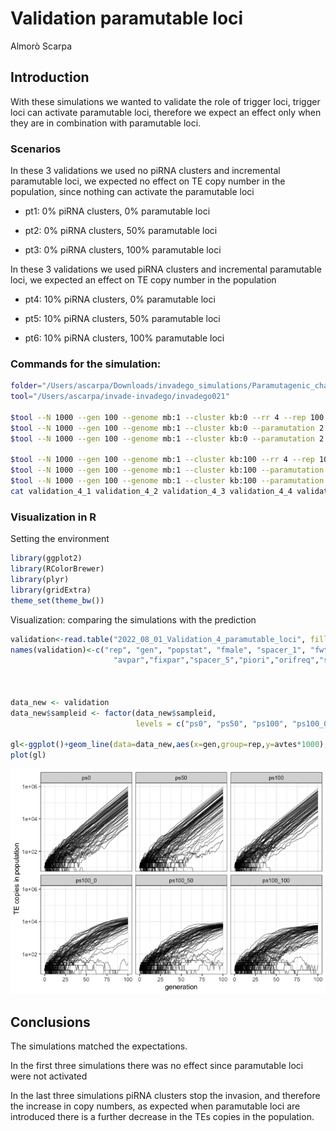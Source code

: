 Validation paramutable loci
================
Almorò Scarpa

## Introduction

With these simulations we wanted to validate the role of trigger loci,
trigger loci can activate paramutable loci, therefore we expect an
effect only when they are in combination with paramutable loci.

### Scenarios

In these 3 validations we used no piRNA clusters and incremental
paramutable loci, we expected no effect on TE copy number in the
population, since nothing can activate the paramutable loci

-   pt1: 0% piRNA clusters, 0% paramutable loci

-   pt2: 0% piRNA clusters, 50% paramutable loci

-   pt3: 0% piRNA clusters, 100% paramutable loci

In these 3 validations we used piRNA clusters and incremental
paramutable loci, we expected an effect on TE copy number in the
population

-   pt4: 10% piRNA clusters, 0% paramutable loci

-   pt5: 10% piRNA clusters, 50% paramutable loci

-   pt6: 10% piRNA clusters, 100% paramutable loci

### Commands for the simulation:

``` bash
folder="/Users/ascarpa/Downloads/invadego_simulations/Paramutagenic_chain_reaction/Validation"
tool="/Users/ascarpa/invade-invadego/invadego021"

$tool --N 1000 --gen 100 --genome mb:1 --cluster kb:0 --rr 4 --rep 100 --u 0.1 --basepop 10 --steps 1 --sampleid ps0> $folder/validation_4_1 &
$tool --N 1000 --gen 100 --genome mb:1 --cluster kb:0 --paramutation 2:1 --rr 4 --rep 100 --u 0.1 --basepop 10 --steps 1 --sampleid ps50> $folder/validation_4_2 &
$tool --N 1000 --gen 100 --genome mb:1 --cluster kb:0 --paramutation 2:0,1 --rr 4 --rep 100 --u 0.1 --basepop 10 --steps 1 --sampleid ps100> $folder/validation_4_3

$tool --N 1000 --gen 100 --genome mb:1 --cluster kb:100 --rr 4 --rep 100 --u 0.1 --basepop 10 --steps 1 --sampleid ps100_0> $folder/validation_4_4 &
$tool --N 1000 --gen 100 --genome mb:1 --cluster kb:100 --paramutation 2:1 --rr 4 --rep 100 --u 0.1 --basepop 10 --steps 1 --sampleid ps100_50> $folder/validation_4_5 &
$tool --N 1000 --gen 100 --genome mb:1 --cluster kb:100 --paramutation 2:0,1 --rr 4 --rep 100 --u 0.1 --basepop 10 --steps 1 --sampleid ps100_100> $folder/validation_4_6
cat validation_4_1 validation_4_2 validation_4_3 validation_4_4 validation_4_5 validation_4_6 |grep -v "^Invade"|grep -v "^#" > validation_4_paramutable_loci 
```

### Visualization in R

Setting the environment

``` r
library(ggplot2)
library(RColorBrewer)
library(plyr)
library(gridExtra)
theme_set(theme_bw())
```

Visualization: comparing the simulations with the prediction

``` r
validation<-read.table("2022_08_01_Validation_4_paramutable_loci", fill = TRUE, sep = "\t")
names(validation)<-c("rep", "gen", "popstat", "fmale", "spacer_1", "fwte", "avw", "avtes", "avpopfreq", "fixed","spacer_2","phase","fwpirna","spacer_3","fwcli","avcli","fixcli","spacer_4","fwpar_yespi","fwpar_nopi",
                       "avpar","fixpar","spacer_5","piori","orifreq","spacer 6", "sampleid")



data_new <- validation
data_new$sampleid <- factor(data_new$sampleid,
                            levels = c("ps0", "ps50", "ps100", "ps100_0", "ps100_50", "ps100_100"))

gl<-ggplot()+geom_line(data=data_new,aes(x=gen,group=rep,y=avtes*1000),alpha=0.4)+scale_y_log10()+theme(legend.position="none")+ylab("TE copies in population")+xlab("generation")+facet_wrap(~sampleid)
plot(gl)
```

![](2022_08_01_Validation_4_paramutable_loci_files/figure-gfm/unnamed-chunk-3-1.png)<!-- -->

## Conclusions

The simulations matched the expectations.

In the first three simulations there was no effect since paramutable
loci were not activated

In the last three simulations piRNA clusters stop the invasion, and
therefore the increase in copy numbers, as expected when paramutable
loci are introduced there is a further decrease in the TEs copies in the
population.
